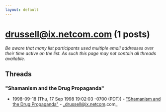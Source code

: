 ```yaml
---
layout: default
---
```


# drussell@ix.netcom.com (1 posts)

_Be aware that many list participants used multiple email addresses over their time active on the list. As such this page may not contain all threads available._

## Threads

### "Shamanism and the Drug Propaganda"
+ 1998-09-18 (Thu, 17 Sep 1998 19:02:03 -0700 (PDT)) - ["Shamanism and the Drug Propaganda"](/archive/1998/09/a5c305329b598ba50d7f91b6be1e80b6b362eb14cad2f978c37cfbef383535dd) - _drussell@ix.netcom.com_

